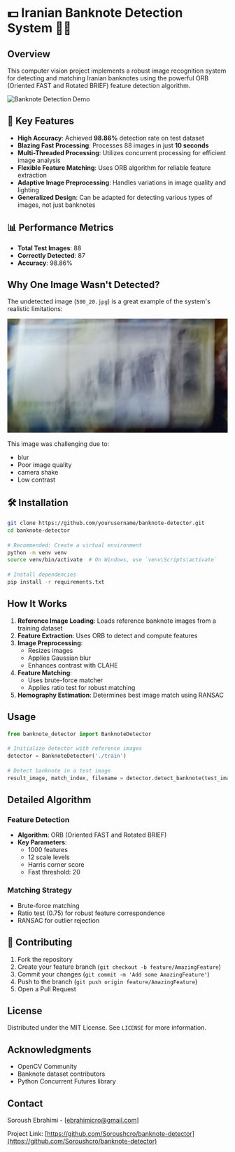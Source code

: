 # 💵 Iranian Banknote Detection System 🕵️‍♀️

## Overview

This computer vision project implements a robust image recognition system for detecting and matching Iranian banknotes using the powerful ORB (Oriented FAST and Rotated BRIEF) feature detection algorithm.

![Banknote Detection Demo](demo.gif)

## 🚀 Key Features

- **High Accuracy**: Achieved **98.86%** detection rate on test dataset
- **Blazing Fast Processing**: Processes 88 images in just **10 seconds**
- **Multi-Threaded Processing**: Utilizes concurrent processing for efficient image analysis
- **Flexible Feature Matching**: Uses ORB algorithm for reliable feature extraction
- **Adaptive Image Preprocessing**: Handles variations in image quality and lighting
- **Generalized Design**: Can be adapted for detecting various types of images, not just banknotes

## 📊 Performance Metrics

- **Total Test Images**: 88
- **Correctly Detected**: 87
- **Accuracy**: 98.86%

## Why One Image Wasn't Detected?

The undetected image (`500_20.jpg`) is a great example of the system's realistic limitations:

![Undetected Image](test/500_20.jpg)

This image was challenging due to:
- blur
- Poor image quality
- camera shake
- Low contrast

## 🛠 Installation

```bash
git clone https://github.com/yourusername/banknote-detector.git
cd banknote-detector

# Recommended: Create a virtual environment
python -m venv venv
source venv/bin/activate  # On Windows, use `venv\Scripts\activate`

# Install dependencies
pip install -r requirements.txt
```

## How It Works

1. **Reference Image Loading**: Loads reference banknote images from a training dataset
2. **Feature Extraction**: Uses ORB to detect and compute features
3. **Image Preprocessing**: 
   - Resizes images
   - Applies Gaussian blur
   - Enhances contrast with CLAHE
4. **Feature Matching**: 
   - Uses brute-force matcher
   - Applies ratio test for robust matching
5. **Homography Estimation**: Determines best image match using RANSAC

## Usage

```python
from banknote_detector import BanknoteDetector

# Initialize detector with reference images
detector = BanknoteDetector('./train')

# Detect banknote in a test image
result_image, match_index, filename = detector.detect_banknote(test_image)
```

## Detailed Algorithm

### Feature Detection
- **Algorithm**: ORB (Oriented FAST and Rotated BRIEF)
- **Key Parameters**:
  - 1000 features
  - 12 scale levels
  - Harris corner score
  - Fast threshold: 20

### Matching Strategy
- Brute-force matching
- Ratio test (0.75) for robust feature correspondence
- RANSAC for outlier rejection

## 🌟 Contributing

1. Fork the repository
2. Create your feature branch (`git checkout -b feature/AmazingFeature`)
3. Commit your changes (`git commit -m 'Add some AmazingFeature'`)
4. Push to the branch (`git push origin feature/AmazingFeature`)
5. Open a Pull Request

## License

Distributed under the MIT License. See `LICENSE` for more information.

## Acknowledgments

- OpenCV Community
- Banknote dataset contributors
- Python Concurrent Futures library

## Contact

Soroush Ebrahimi - [ebrahimicro@gmail.com]

Project Link: [https://github.com/Soroushcro/banknote-detector](https://github.com/Soroushcro/banknote-detector)